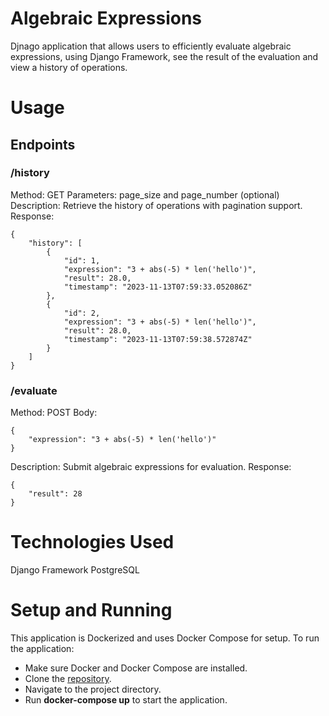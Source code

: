 # Algebraic Expressions

Djnago application that allows users to efficiently evaluate algebraic expressions, using Django Framework, see the result of the evaluation and view a history of operations.

# Usage
## Endpoints

### /history
Method: GET
Parameters: page_size and page_number (optional)
Description: Retrieve the history of operations with pagination support.
Response:
```
{
    "history": [
        {
            "id": 1,
            "expression": "3 + abs(-5) * len('hello')",
            "result": 28.0,
            "timestamp": "2023-11-13T07:59:33.052086Z"
        },
        {
            "id": 2,
            "expression": "3 + abs(-5) * len('hello')",
            "result": 28.0,
            "timestamp": "2023-11-13T07:59:38.572874Z"
        }
    ]
}
```


### /evaluate
Method: POST
Body: 
```
{
    "expression": "3 + abs(-5) * len('hello')"
}
```
Description: Submit algebraic expressions for evaluation.
Response:
```
{
    "result": 28
}
```


# Technologies Used
Django Framework
PostgreSQL


# Setup and Running
This application is Dockerized and uses Docker Compose for setup. To run the application:

- Make sure Docker and Docker Compose are installed.
- Clone the [repository](https://github.com/MelqonyanG/ritual-app.git).
- Navigate to the project directory.
- Run **docker-compose up** to start the application.

